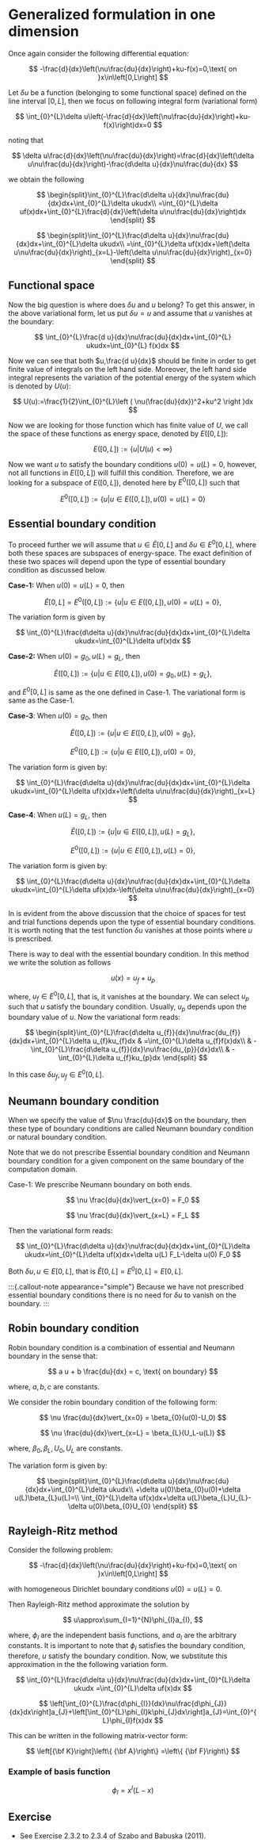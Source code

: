 # Generalized formulation in one dimension

Once again consider the following differential equation:

$$
-\frac{d}{dx}\left(\nu\frac{du}{dx}\right)+ku-f(x)=0,\text{ on }x\in\left[0,L\right]
$$

Let $\delta u$ be a function (belonging to some functional space) defined on the line interval $\left[0,L\right]$, then we focus on following integral form (variational form)

$$
\int_{0}^{L}\delta u\left(-\frac{d}{dx}\left(\nu\frac{du}{dx}\right)+ku-f(x)\right)dx=0
$$

noting that

$$
\delta u\frac{d}{dx}\left(\nu\frac{du}{dx}\right)=\frac{d}{dx}\left(\delta u\nu\frac{du}{dx}\right)-\frac{d\delta u}{dx}\nu\frac{du}{dx}
$$

we obtain the following

$$
\begin{split}\int_{0}^{L}\frac{d\delta u}{dx}\nu\frac{du}{dx}dx+\int_{0}^{L}\delta ukudx\\ =\int_{0}^{L}\delta uf(x)dx+\int_{0}^{L}\frac{d}{dx}\left(\delta u\nu\frac{du}{dx}\right)dx \end{split}
$$

$$
\begin{split}\int_{0}^{L}\frac{d\delta u}{dx}\nu\frac{du}{dx}dx+\int_{0}^{L}\delta ukudx\\ =\int_{0}^{L}\delta uf(x)dx+\left(\delta u\nu\frac{du}{dx}\right)_{x=L}-\left(\delta u\nu\frac{du}{dx}\right)_{x=0} \end{split}
$$

## Functional space

Now the big question is where does $\delta u$ and $u$ belong? To get this answer, in the above variational form, let us put $\delta u=u$ and assume that $u$ vanishes at the boundary:

$$
\int_{0}^{L}\frac{d u}{dx}\nu\frac{du}{dx}dx+\int_{0}^{L} ukudx=\int_{0}^{L} f(x)dx
$$

Now we can see that both $u,\frac{d u}{dx}$ should be finite in order to get finite value of integrals on the left hand side. Moreover, the left hand side integral represents the variation of the potential energy of the system which is denoted by $U(u)$:

$$
U(u):=\frac{1}{2}\int_{0}^{L}\left ( \nu(\frac{du}{dx})^2+ku^2 \right )dx
$$

Now we are looking for those function which has finite value of $U$, we call the space of these functions as energy space, denoted by $E([0,L])$:

$$
E([0,L]):=\left \{ u \vert U(u) < \infty \right \}
$$

Now we want $u$ to satisfy the boundary conditions $u(0)=u(L)=0$, however, not all functions in $E([0,L])$ will fulfill this condition. Therefore, we are looking for a subspace of $E([0,L])$, denoted here by $E^{0}([0,L])$ such that

$$
E^0([0,L]):=\left \{ u \vert u \in E([0,L]), u(0)=u(L)=0 \right \}
$$

## Essential boundary condition

To proceed further we will assume that $u \in \tilde{E}[0,L]$ and $\delta u \in E^{0}[0,L]$, where both these spaces are subspaces of energy-space. The exact definition of these two spaces will depend upon the type of essential boundary condition as discussed below.

**Case-1:** When $u(0)=u(L)=0$, then

$$
\tilde{E}[0,L]=E^0([0,L]):=\left \{ u \vert u \in E([0,L]), u(0)=u(L)=0 \right \},
$$

The variation form is given by

$$
\int_{0}^{L}\frac{d\delta u}{dx}\nu\frac{du}{dx}dx+\int_{0}^{L}\delta ukudx=\int_{0}^{L}\delta uf(x)dx
$$

**Case-2:** When $u(0)=g_0, u(L)=g_L$, then

$$
\tilde{E}([0,L]):=\left \{ u \vert u \in E([0,L]), u(0)=g_{0},u(L)=g_{L} \right \},
$$

and $E^0[0,L]$ is same as the one defined in Case-1. The variational form is same as the Case-1.  

**Case-3**: When $u(0)=g_{0}$, then 

$$
\tilde{E}([0,L]):=\left \{ u \vert u \in E([0,L]), u(0)=g_{0} \right \},
$$

$$
{E}^{0}([0,L]):=\left \{ u \vert u \in E([0,L]), u(0)=0 \right \},
$$

The variation form is given by:

$$
\int_{0}^{L}\frac{d\delta u}{dx}\nu\frac{du}{dx}dx+\int_{0}^{L}\delta ukudx=\int_{0}^{L}\delta uf(x)dx+\left(\delta u\nu\frac{du}{dx}\right)_{x=L}
$$

**Case-4**: When $u(L)=g_{L}$, then 

$$
\tilde{E}([0,L]):=\left \{ u \vert u \in E([0,L]), u(L)=g_{L} \right \},
$$

$$
{E}^{0}([0,L]):=\left \{ u \vert u \in E([0,L]), u(L)=0 \right \},
$$

The variation form is given by:

$$
\int_{0}^{L}\frac{d\delta u}{dx}\nu\frac{du}{dx}dx+\int_{0}^{L}\delta ukudx=\int_{0}^{L}\delta uf(x)dx-\left(\delta u\nu\frac{du}{dx}\right)_{x=0}
$$

In is evident from the above discussion that the choice of spaces for test and trial functions depends upon the type of essential boundary conditions. It is worth noting that the test function $\delta u$ vanishes at those points where $u$ is prescribed.

There is way to deal with the essential boundary condition. In this method we write the solution as follows

$$
u(x) = u_f+u_p
$$

where, $u_{f} \in E^{0}[0,L]$, that is, it vanishes at the boundary. We can select $u_p$ such that $u$ satisfy the boundary condition. Usually, $u_p$ depends upon the boundary value of $u$.  Now the variational form reads:

$$
\begin{split}\int_{0}^{L}\frac{d\delta u_{f}}{dx}\nu\frac{du_{f}}{dx}dx+\int_{0}^{L}\delta u_{f}ku_{f}dx & =\int_{0}^{L}\delta u_{f}f(x)dx\\ & -\int_{0}^{L}\frac{d\delta u_{f}}{dx}\nu\frac{du_{p}}{dx}dx\\ & -\int_{0}^{L}\delta u_{f}ku_{p}dx \end{split}
$$

In this case $\delta u_{f}, u_f \in E^{0}[0,L]$.

## Neumann boundary condition

When we specify the value of $\nu \frac{du}{dx}$ on the boundary, then these type of boundary conditions are called Neumann boundary condition or natural boundary condition. 

Note that we do not prescribe Essential boundary condition and Neumann boundary condition for a given component on the same boundary of the computation domain.

Case-1: We prescribe Neumann boundary on both ends.

$$
\nu \frac{du}{dx}\vert_{x=0} = F_0
$$

$$
\nu \frac{du}{dx}\vert_{x=L} = F_L
$$

Then the variational form reads:

$$
\int_{0}^{L}\frac{d\delta u}{dx}\nu\frac{du}{dx}dx+\int_{0}^{L}\delta ukudx=\int_{0}^{L}\delta uf(x)dx+\delta u(L) F_L-\delta u(0) F_0
$$

Both $\delta u, u \in E[0,L]$, that is $\tilde{E}[0,L]=E^{0}[0,L]=E[0,L]$. 

:::{.callout-note appearance="simple"}
Because we have not prescribed essential boundary conditions there is no need for $\delta u$ to vanish on the boundary.
:::

## Robin boundary condition

Robin boundary condition is a combination of essential and Neumann boundary in the sense that:

$$
a u + b \frac{du}{dx} = c, \text{ on boundary}
$$

where, $a,b,c$ are constants. 

We consider the robin boundary condition of the following form:

$$
\nu \frac{du}{dx}\vert_{x=0} = \beta_{0}(u(0)-U_0)
$$

$$
\nu \frac{du}{dx}\vert_{x=L} = \beta_{L}(U_L-u(L))
$$

where, $\beta_{0}, \beta_{L}, U_0, U_L$ are constants.

The variation form is given by:

$$
\begin{split}\int_{0}^{L}\frac{d\delta u}{dx}\nu\frac{du}{dx}dx+\int_{0}^{L}\delta ukudx\\ +\delta u(0)\beta_{0}u(0)+\delta u(L)\beta_{L}u(L)=\\ \int_{0}^{L}\delta uf(x)dx+\delta u(L)\beta_{L}U_{L}-\delta u(0)\beta_{0}U_{0} \end{split}
$$

## Rayleigh-Ritz method

Consider the following problem:

$$
-\frac{d}{dx}\left(\nu\frac{du}{dx}\right)+ku-f(x)=0,\text{ on }x\in\left[0,L\right]
$$

with homogeneous Dirichlet boundary conditions $u(0)=u(L)=0$.  

Then Rayleigh-Ritz method approximate the solution by

$$
u\approx\sum_{I=1}^{N}\phi_{I}a_{I},
$$

where, $\phi_{I}$ are the independent basis functions, and $a_{I}$ are the arbitrary constants. It is important to note that $\phi_{I}$ satisfies the boundary condition, therefore, $u$ satisfy the boundary condition. Now, we substitute this approximation in the the following variation form.

$$
\int_{0}^{L}\frac{d\delta u}{dx}\nu\frac{du}{dx}dx+\int_{0}^{L}\delta ukudx =\int_{0}^{L}\delta uf(x)dx
$$

$$
\left[\int_{0}^{L}\frac{d\phi_{I}}{dx}\nu\frac{d\phi_{J}}{dx}dx\right]a_{J}+\left[\int_{0}^{L}\phi_{I}k\phi_{J}dx\right]a_{J}=\int_{0}^{L}\phi_{I}f(x)dx
$$

This can be written in the following matrix-vector form:

$$
\left[{\bf K}\right]\left\{ {\bf A}\right\} =\left\{ {\bf F}\right\}
$$

### Example of basis function

$$
\phi_{I} = x^{I}(L-x)
$$

## Exercise

- See Exercise 2.3.2 to 2.3.4 of Szabo and Babuska (2011).

